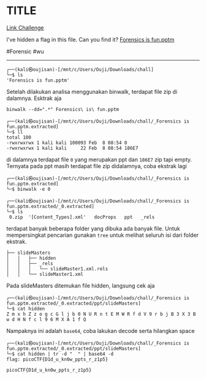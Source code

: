 # TITLE
[Link Challenge](https://play.picoctf.org/practice/challenge/130)

I've hidden a flag in this file. Can you find it? [Forensics is fun.pptm](https://mercury.picoctf.net/static/3944a59474f9f676942282c50b9c3675/Forensics%20is%20fun.pptm)

#Forensic #wu 
___
```
┌──(kali㉿oujisan)-[/mnt/c/Users/Ouji/Downloads/chall]
└─$ ls
'Forensics is fun.pptm'
```

Setelah dilakukan analisa menggunakan binwalk, terdapat file zip di dalamnya. Esktrak aja
```
binwalk --dd=".*" Forensics\ is\ fun.pptm
```

```
┌──(kali㉿oujisan)-[/mnt/c/Users/Ouji/Downloads/chall/_Forensics is fun.pptm.extracted]
└─$ ll
total 100
-rwxrwxrwx 1 kali kali 100093 Feb  8 08:54 0
-rwxrwxrwx 1 kali kali     22 Feb  8 08:54 186E7
```

di dalamnya terdapat file `0` yang merupakan ppt dan `186E7` zip tapi empty.
Ternyata pada ppt masih terdapat file zip didalamnya, coba ekstrak lagi

```
┌──(kali㉿oujisan)-[/mnt/c/Users/Ouji/Downloads/chall/_Forensics is fun.pptm.extracted]
└─$ binwalk -e 0
```

```
┌──(kali㉿oujisan)-[/mnt/c/Users/Ouji/Downloads/chall/_Forensics is fun.pptm.extracted/_0.extracted]
└─$ ls
 0.zip  '[Content_Types].xml'   docProps   ppt   _rels
```

terdapat banyak beberapa folder yang dibuka ada banyak file. Untuk mempersingkat pencarian gunakan `tree` untuk melihat seluruh isi dari folder ekstrak.

```
├── slideMasters
│   │   ├── hidden
│   │   ├── _rels
│   │   │   └── slideMaster1.xml.rels
│   │   └── slideMaster1.xml
```

Pada slideMasters ditemukan file hidden, langsung cek aja
```
┌──(kali㉿oujisan)-[/mnt/c/Users/Ouji/Downloads/chall/_Forensics is fun.pptm.extracted/_0.extracted/ppt/slideMasters]
└─$ cat hidden
Z m x h Z z o g c G l j b 0 N U R n t E M W R f d V 9 r b j B 3 X 3 B w d H N f c l 9 6 M X A 1 f Q
```

Nampaknya ini adalah `base64`, coba lakukan decode serta hilangkan space
```
┌──(kali㉿oujisan)-[/mnt/c/Users/Ouji/Downloads/chall/_Forensics is fun.pptm.extracted/_0.extracted/ppt/slideMasters]
└─$ cat hidden | tr -d "  " | base64 -d
flag: picoCTF{D1d_u_kn0w_ppts_r_z1p5}
```

```
picoCTF{D1d_u_kn0w_ppts_r_z1p5}
```
